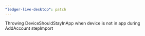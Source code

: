 ```yaml
---
"ledger-live-desktop": patch
---
```


Throwing DeviceShouldStayInApp when device is not in app during AddAccount stepImport
